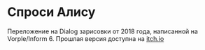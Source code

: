 # Спроси Алису

Переложение на Dialog зарисовки от 2018 года, написанной на Vorple/Inform 6.
Прошлая версия доступна на [itch.io](https://klockwerk-kat.itch.io/go-ask-alice)
